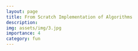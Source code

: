 ```yaml
---
layout: page
title: From Scratch Implementation of Algorithms
description: 
img: assets/img/3.jpg
importance: 4
category: fun
---
```


